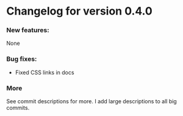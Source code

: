 # Changelog for version 0.4.0
### New features:
None

### Bug fixes:
* Fixed CSS links in docs

### More
See commit descriptions for more. I add large descriptions to all big commits.